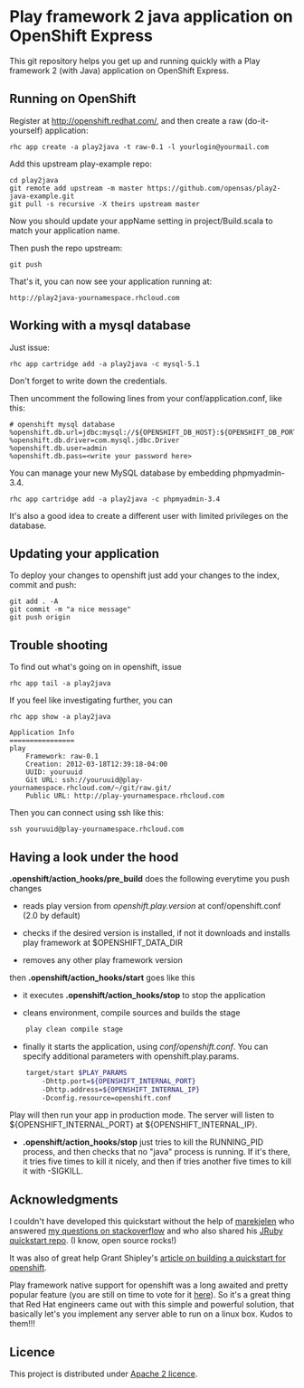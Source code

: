 Play framework 2 java application on OpenShift Express
============================

This git repository helps you get up and running quickly with a Play framework 2 (with Java) application
on OpenShift Express.


Running on OpenShift
----------------------------

Register at http://openshift.redhat.com/, and then create a raw (do-it-yourself) application:

    rhc app create -a play2java -t raw-0.1 -l yourlogin@yourmail.com

Add this upstream play-example repo:

    cd play2java
    git remote add upstream -m master https://github.com/opensas/play2-java-example.git
    git pull -s recursive -X theirs upstream master

Now you should update your appName setting in project/Build.scala to match your application name.

Then push the repo upstream:

    git push

That's it, you can now see your application running at:

    http://play2java-yournamespace.rhcloud.com


Working with a mysql database
----------------------------

Just issue:

    rhc app cartridge add -a play2java -c mysql-5.1

Don't forget to write down the credentials.

Then uncomment the following lines from your conf/application.conf, like this:

    # openshift mysql database
    %openshift.db.url=jdbc:mysql://${OPENSHIFT_DB_HOST}:${OPENSHIFT_DB_PORT}/${OPENSHIFT_APP_NAME}
    %openshift.db.driver=com.mysql.jdbc.Driver
    %openshift.db.user=admin
    %openshift.db.pass=<write your password here>

You can manage your new MySQL database by embedding phpmyadmin-3.4.

    rhc app cartridge add -a play2java -c phpmyadmin-3.4

It's also a good idea to create a different user with limited privileges on the database.

Updating your application
----------------------------

To deploy your changes to openshift just add your changes to the index, commit and push:

    git add . -A
    git commit -m "a nice message"
    git push origin


Trouble shooting
----------------------------

To find out what's going on in openshift, issue

    rhc app tail -a play2java

If you feel like investigating further, you can

    rhc app show -a play2java

    Application Info
    ================
    play
        Framework: raw-0.1
        Creation: 2012-03-18T12:39:18-04:00
        UUID: youruuid
        Git URL: ssh://youruuid@play-yournamespace.rhcloud.com/~/git/raw.git/
        Public URL: http://play-yournamespace.rhcloud.com

Then you can connect using ssh like this:

    ssh youruuid@play-yournamespace.rhcloud.com

Having a look under the hood
----------------------------

**.openshift/action_hooks/pre_build** does the following everytime you push changes

* reads play version from _openshift.play.version_ at conf/openshift.conf (2.0 by default)

* checks if the desired version is installed, if not it downloads and installs play framework at $OPENSHIFT_DATA_DIR

* removes any other play framework version

then **.openshift/action_hooks/start** goes like this

* it executes **.openshift/action_hooks/stop** to stop the application

* cleans environment, compile sources and builds the stage

```bash
    play clean compile stage
```

* finally it starts the application, using _conf/openshift.conf_. You can specify additional parameters with openshift.play.params.

```bash
    target/start $PLAY_PARAMS 
        -Dhttp.port=${OPENSHIFT_INTERNAL_PORT}
        -Dhttp.address=${OPENSHIFT_INTERNAL_IP}
        -Dconfig.resource=openshift.conf
```

Play will then run your app in production mode. The server will listen to ${OPENSHIFT_INTERNAL_PORT} at ${OPENSHIFT_INTERNAL_IP}.

* **.openshift/action_hooks/stop** just tries to kill the RUNNING_PID process, and then checks that no "java" process is running. If it's there, it tries five times to kill it nicely, and then if tries another five times to kill it with -SIGKILL.

Acknowledgments
----------------------------

I couldn't have developed this quickstart without the help of [marekjelen](https://github.com/marekjelen) who answered [my questions on stackoverflow](http://stackoverflow.com/questions/9446275/best-approach-to-integrate-netty-with-openshift) and who also shared his [JRuby quickstart repo](https://github.com/marekjelen/openshift-jruby#readme). (I know, open source rocks!)

It was also of great help Grant Shipley's [article on building a quickstart for openshift](https://www.redhat.com/openshift/community/blogs/how-to-create-an-openshift-github-quick-start-project).

Play framework native support for openshift was a long awaited and pretty popular feature (you are still on time to vote for it [here](https://www.redhat.com/openshift/community/content/native-support-for-play-framework-application)). So it's a great thing that Red Hat engineers came out with this simple and powerful solution, that basically let's you implement any server able to run on a linux box. Kudos to them!!!

Licence
----------------------------
This project is distributed under [Apache 2 licence](http://www.apache.org/licenses/LICENSE-2.0.html). 